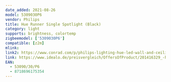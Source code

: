 ```yaml
---
date_added: 2021-08-26
model: 5309030P6
vendor: Philips
title: Hue Runner Single Spotlight (Black)
category: light
supports: brightness, colortemp
zigbeemodel: ['5309030P6']
compatible: [z2m]
mlink: 
link2: https://www.conrad.com/p/philips-lighting-hue-led-wall-and-ceiling-light-5309030p6-runner-gu10-5-w-warm-white-cool-white-daylight-white-2268872
link: https://www.idealo.de/preisvergleich/OffersOfProduct/201416329_-hue-white-ambiance-runner-single-spot-bluetooth-schwarz-philips.html
EAN: 
  - 53090/30/P6
  - 8718696175354
---
```


